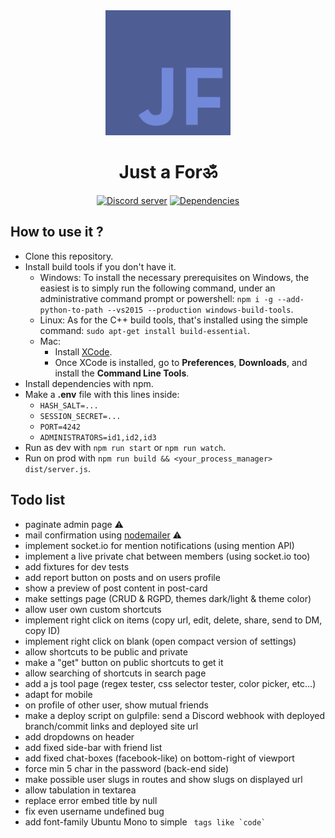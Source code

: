 <div align="center">
    <a href="https://just-a-forum.tk"><img src="./brand/logo_dark-blurple-blurple.png" width="200" alt="just-a-forum-logo" /></a>
    <h1> Just a Forॐ </h1>
  <p>
    <a href="https://discord.gg/3vC2XWK">
      <img src="https://img.shields.io/discord/507389389098188820?color=7289da&logo=discord&logoColor=white" alt="Discord server" /></a>
    <a href="https://david-dm.org/CamilleAbella/just-a-forum">
      <img src="https://img.shields.io/david/CamilleAbella/just-a-forum.svg?maxAge=3600" alt="Dependencies" /></a>
  </p>
</div>

## How to use it ?

- Clone this repository.
- Install build tools if you don't have it.
    - Windows: To install the necessary prerequisites on Windows, the easiest is to simply run the following command, under an administrative command prompt or powershell: `npm i -g --add-python-to-path --vs2015 --production windows-build-tools`.
    - Linux: As for the C++ build tools, that's installed using the simple command: `sudo apt-get install build-essential`.
    - Mac:
        - Install [XCode](https://developer.apple.com/xcode/download/).
        - Once XCode is installed, go to **Preferences**, **Downloads**, and install the **Command Line Tools**.
- Install dependencies with npm.
- Make a **.env** file with this lines inside:
    - `HASH_SALT=...`
    - `SESSION_SECRET=...`
    - `PORT=4242`
    - `ADMINISTRATORS=id1,id2,id3`
- Run as dev with `npm run start` or `npm run watch`.
- Run on prod with `npm run build && <your_process_manager> dist/server.js`.

## Todo list

- paginate admin page ⚠️
- mail confirmation using [nodemailer](https://nodemailer.com/about/) ⚠️
- implement socket.io for mention notifications (using mention API)
- implement a live private chat between members (using socket.io too)
- add fixtures for dev tests
- add report button on posts and on users profile
- show a preview of post content in post-card
- make settings page (CRUD & RGPD, themes dark/light & theme color)
- allow user own custom shortcuts
- implement right click on items (copy url, edit, delete, share, send to DM, copy ID)
- implement right click on blank (open compact version of settings)
- allow shortcuts to be public and private
- make a "get" button on public shortcuts to get it
- allow searching of shortcuts in search page
- add a js tool page (regex tester, css selector tester, color picker, etc...)
- adapt for mobile
- on profile of other user, show mutual friends
- make a deploy script on gulpfile: send a Discord webhook with deployed branch/commit links and deployed site url
- add dropdowns on header
- add fixed side-bar with friend list
- add fixed chat-boxes (facebook-like) on bottom-right of viewport
- force min 5 char in the password (back-end side)
- make possible user slugs in routes and show slugs on displayed url
- allow tabulation in textarea
- replace error embed title by null
- fix even username undefined bug
- add font-family Ubuntu Mono to simple <code> tags like \`code\`
